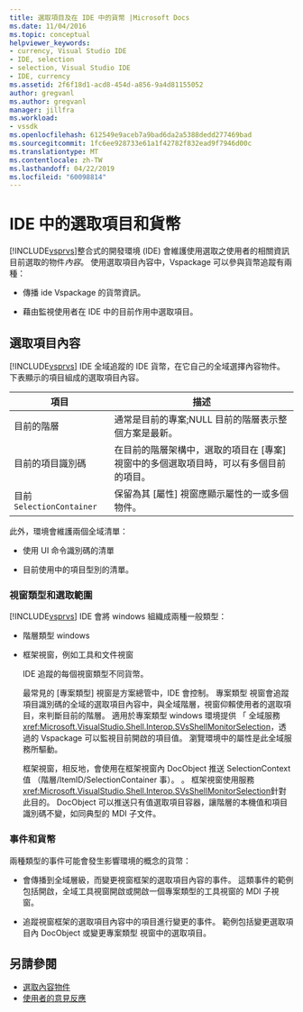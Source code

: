 ```yaml
---
title: 選取項目及在 IDE 中的貨幣 |Microsoft Docs
ms.date: 11/04/2016
ms.topic: conceptual
helpviewer_keywords:
- currency, Visual Studio IDE
- IDE, selection
- selection, Visual Studio IDE
- IDE, currency
ms.assetid: 2f6f18d1-acd8-454d-a856-9a4d81155052
author: gregvanl
ms.author: gregvanl
manager: jillfra
ms.workload:
- vssdk
ms.openlocfilehash: 612549e9aceb7a9bad6da2a5388dedd277469bad
ms.sourcegitcommit: 1fc6ee928733e61a1f42782f832ead9f7946d00c
ms.translationtype: MT
ms.contentlocale: zh-TW
ms.lasthandoff: 04/22/2019
ms.locfileid: "60098814"
---
```

# <a name="selection-and-currency-in-the-ide"></a>IDE 中的選取項目和貨幣
[!INCLUDE[vsprvs](../../code-quality/includes/vsprvs_md.md)]整合式的開發環境 (IDE) 會維護使用選取之使用者的相關資訊目前選取的物件*內容*。 使用選取項目內容中，Vspackage 可以參與貨幣追蹤有兩種：

- 傳播 ide Vspackage 的貨幣資訊。

- 藉由監視使用者在 IDE 中的目前作用中選取項目。

## <a name="selection-context"></a>選取項目內容
 [!INCLUDE[vsprvs](../../code-quality/includes/vsprvs_md.md)] IDE 全域追蹤的 IDE 貨幣，在它自己的全域選擇內容物件。 下表顯示的項目組成的選取項目內容。

|項目|描述|
|-------------|-----------------|
|目前的階層|通常是目前的專案;NULL 目前的階層表示整個方案是最新。|
|目前的項目識別碼|在目前的階層架構中，選取的項目在 [專案] 視窗中的多個選取項目時，可以有多個目前的項目。|
|目前 `SelectionContainer`|保留為其 [屬性] 視窗應顯示屬性的一或多個物件。|

 此外，環境會維護兩個全域清單：

- 使用 UI 命令識別碼的清單

- 目前使用中的項目型別的清單。

### <a name="window-types-and-selection"></a>視窗類型和選取範圍
 [!INCLUDE[vsprvs](../../code-quality/includes/vsprvs_md.md)] IDE 會將 windows 組織成兩種一般類型：

- 階層類型 windows

- 框架視窗，例如工具和文件視窗

  IDE 追蹤的每個視窗類型不同貨幣。

  最常見的 [專案類型] 視窗是方案總管中，IDE 會控制。 專案類型 視窗會追蹤項目識別碼的全域的選取項目內容中，與全域階層，視窗仰賴使用者的選取項目，來判斷目前的階層。 適用於專案類型 windows 環境提供 「 全域服務<xref:Microsoft.VisualStudio.Shell.Interop.SVsShellMonitorSelection>，透過的 Vspackage 可以監視目前開啟的項目值。 瀏覽環境中的屬性是此全域服務所驅動。

  框架視窗，相反地，會使用在框架視窗內 DocObject 推送 SelectionContext 值 （階層/ItemID/SelectionContainer 事）。 。 框架視窗使用服務<xref:Microsoft.VisualStudio.Shell.Interop.SVsShellMonitorSelection>針對此目的。 DocObject 可以推送只有值選取項目容器，讓階層的本機值和項目識別碼不變，如同典型的 MDI 子文件。

### <a name="events-and-currency"></a>事件和貨幣
 兩種類型的事件可能會發生影響環境的概念的貨幣：

- 會傳播到全域層級，而變更視窗框架的選取項目內容的事件。 這類事件的範例包括開啟，全域工具視窗開啟或開啟一個專案類型的工具視窗的 MDI 子視窗。

- 追蹤視窗框架的選取項目內容中的項目進行變更的事件。 範例包括變更選取項目內 DocObject 或變更專案類型 視窗中的選取項目。

## <a name="see-also"></a>另請參閱
- [選取內容物件](../../extensibility/internals/selection-context-objects.md)
- [使用者的意見反應](../../extensibility/internals/feedback-to-the-user.md)
